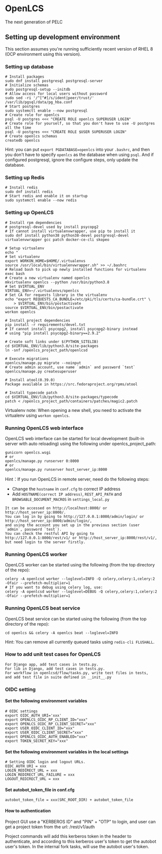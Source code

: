 # OpenLCS

The next generation of PELC

## Setting up development environment
This section assumes you're running sufficiently recent version of RHEL 8
(OCP environment using this version).

### Setting up database
```shell
# Install packages
sudo dnf install postgresql postgresql-server
# Initialize schemas
sudo postgresql-setup --initdb
# Allow access for local users without password
sudo sed -ri '/^[^#]/s/ident|peer/trust/' /var/lib/pgsql/data/pg_hba.conf
# Start postgres
sudo systemctl enable --now postgresql
# Create role for openlcs
psql -U postgres <<< "CREATE ROLE openlcs SUPERUSER LOGIN"
# Create role for yourself, so that you don't have to use -U postgres all the time
psql -U postgres <<< "CREATE ROLE $USER SUPERUSER LOGIN"
# Create openlcs schemas
createdb openlcs
```

Hint: you can put `export PGDATABASE=openlcs` into your `.bashrc`,
and then you don't have to specify `openlcs` as the database when using `psql`.
And if configured postgresql, ignore the configure steps, only update
the database.

### Setting up Redis
```shell
# Install redis
sudo dnf install redis
# Start redis and enable it on startup
sudo systemctl enable --now redis
```

### Setting up OpenLCS
```shell
# Install rpm dependencies
# postgresql-devel used by install psycopg2
# If cannot install virtualenvwrapper, use pip to install it
sudo dnf install python38 python38-devel postgresql-devel virtualenvwrapper gcc patch docker-ce-cli skopeo

# Setup virtualenv
echo "
# Set virtualenv
export WORKON_HOME=$HOME/.virtualenvs
source /usr/local/bin/virtualenvwrapper.sh" >> ~/.bashrc
# Reload bash to pick up newly installed functions for virtualenv
exec bash
# Create a new virtualenv named openlcs
mkvirtualenv openlcs --python /usr/bin/python3.8
# Set $VIRTUAL_ENV
VIRTUAL_ENV=~/.virtualenvs/openlcs
# Set CA for requests library in the virtualenv
echo "export REQUESTS_CA_BUNDLE=/etc/pki/tls/certs/ca-bundle.crt" \
    > $VIRTUAL_ENV/bin/postactivate
source $VIRTUAL_ENV/bin/postactivate
workon openlcs

# Install project dependencies
pip install -r requirements/devel.txt
# If cannot install psycopg2, install psycopg2-binary instead
# using "pip install psycopg2-binary==2.9.2"

# Create soft links under $(PYTHON_SITELIB)
cd $VIRTUAL_ENV/lib/python3.8/site-packages
ln -snf /openlcs_project_path/openlcsd

# Execute migrations
openlcs/manage.py migrate --noinput
# Create admin account, use name `admin` and password `test`
openlcs/manage.py createsuperuser

# Install atool(0.39.0)
Package available in https://src.fedoraproject.org/rpms/atool

# Install typecode patch
cd $VIRTUAL_ENV/lib/python3.8/site-packages/typecode
patch < /openlcs_project_path/containers/patches/magic2.patch
```

Virtualenv note: When opening a new shell, you need to activate the virtualenv
using `workon openlcs`.

### Running OpenLCS web interface
OpenLCS web interface can be started for local development (built-in server with
auto reloading) using the following under openlcs_project_path:
```shell
gunicorn openlcs.wsgi
# or
openlcs/manage.py runserver 0:8000
# or
openlcs/manage.py runserver host_server_ip:8000
```

Hint：If you run OpenLCS in remote server, need do the following steps:
- Change the `hostname` in `conf.cfg` to correct IP address
- Add `HOSTNAME(correct IP address)`, `REST_API_PATH` and `BROWSABLE_DOCUMENT_MACROS` in `settings_local.py`

```text
It can be accessed on http://localhost:8000/ or http://host_server_ip:8000/.
You can log in by going to http://127.0.0.1:8000/admin/login/ or http://host_server_ip:8000/admin/login/,
and using the account you set up in the previous section (user `admin`, password `test`).
You can check the restful API by going to http://127.0.0.1:8000/rest/v1/ or http://host_server_ip:8000/rest/v1/,
but need login to the server firstly.
```

### Running OpenLCS worker
OpenLCS worker can be started using the following (from the top directory of
the repo):
```shell
celery -A openlcsd worker --loglevel=INFO -Q celery,celery:1,celery:2 -Ofair --prefetch-multiplier=1
# If you want to debug using celery log, use:
celery -A openlcsd worker --loglevel=DEBUG -Q celery,celery:1,celery:2 -Ofair --prefetch-multiplier=1
```

### Running OpenLCS beat service
OpenLCS beat service can be started using the following (from the top directory of
the repo):
```shell
cd openlcs && celery -A openlcs beat --loglevel=INFO
```

Hint: You can remove all currently queued tasks using `redis-cli FLUSHALL`.


### How to add unit test cases for OpenLCS
```text
For Django app, add test cases in tests.py.
For lib in Django, add test cases in tests.py.
For workflow in openlcsd/flow/tasks.py, write test files in tests,
and add test file in suite defined in __init__.py
```

### OIDC setting
#### Set the following environment variables
```shell
# OIDC settings
export OIDC_AUTH_URI='xxx'
export OPENLCS_OIDC_RP_CLIENT_ID="xxx"
export OPENLCS_OIDC_RP_CLIENT_SECRET="xxx"
export USER_OIDC_CLIENT_ID="xxx"
export USER_OIDC_CLIENT_SECRET="xxx"
export OPENLCS_OIDC_AUTH_ENABLED="xxx"
export TOKEN_SECRET_KEY="xxx"
```

#### Set the following environment variables in the local settings
```shell
# Setting OIDC login and logout URLs.
OIDC_AUTH_URI = xxx
LOGIN_REDIRECT_URL = xxx
LOGIN_REDIRECT_URL_FAILURE = xxx
LOGOUT_REDIRECT_URL = xxx
```

#### Set autobot_token_file in conf.cfg
```shell
autobot_token_file = xxx(SRC_ROOT_DIR) + autobot_token_file
```

#### How to authentication
Project GUI use a "KERBEROS ID" and "PIN" + "OTP" to login, and user can get 
a project token from the url: /rest/v1/auth

Project commands will add this kerberos token in the header to authenticate, 
and according to this kerberos user's token to get the autobot user's token. In 
the internal fork tasks, will use the autobot user's token.